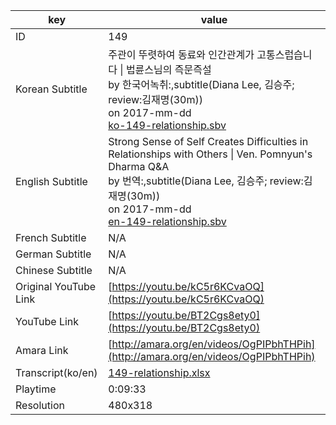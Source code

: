 |  key  |  value  |
|-------|---------|
| ID            | 149 |
| Korean Subtitle | 주관이 뚜렷하여 동료와 인간관계가 고통스럽습니다 \| 법륜스님의 즉문즉설<br>by 한국어녹취:,subtitle(Diana Lee, 김승주; review:김재명(30m))<br>on 2017-mm-dd<br>[ko-149-relationship.sbv](https://github.com/jungtosociety/dharma-qna/raw/master/sub/149/ko-149-relationship.sbv)<br>|
| English Subtitle | Strong Sense of Self Creates Difficulties in Relationships with Others \| Ven. Pomnyun's Dharma Q&A<br>by 번역:,subtitle(Diana Lee, 김승주; review:김재명(30m))<br>on 2017-mm-dd<br>[en-149-relationship.sbv](https://github.com/jungtosociety/dharma-qna/raw/master/sub/149/en-149-relationship.sbv)<br>|
| French Subtitle | N/A |
| German Subtitle | N/A |
| Chinese Subtitle | N/A |
| Original YouTube Link  | [https://youtu.be/kC5r6KCvaOQ](https://youtu.be/kC5r6KCvaOQ) |
| YouTube Link  | [https://youtu.be/BT2Cgs8ety0](https://youtu.be/BT2Cgs8ety0) |
| Amara Link    | [http://amara.org/en/videos/OgPIPbhTHPih](http://amara.org/en/videos/OgPIPbhTHPih) |
| Transcript(ko/en) | [149-relationship.xlsx](https://github.com/jungtosociety/dharma-qna/raw/master/sub/149/149-relationship.xlsx) |
| Playtime | 0:09:33 |
| Resolution | 480x318|
